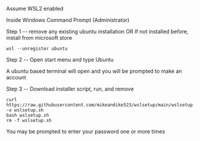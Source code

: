 Assume WSL2 enabled

Inside Windows Command Prompt (Administrator)

Step 1 -- remove any existing ubuntu installation OR
If not installed before, install from microsoft store

    wsl --unregister ubuntu

Step 2 -- Open start menu and type Ubuntu

A ubuntu based terminal will open and you will be prompted to make an account

Step 3 -- Download installer script, run, and remove

    curl https://raw.githubusercontent.com/mikeandike523/wslsetup/main/wslsetup.sh -o wslsetup.sh
    bash wslsetup.sh
    rm -f wslsetup.sh

You may be prompted to enter your password one or more times
